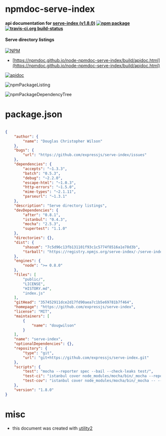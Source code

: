 # npmdoc-serve-index

#### api documentation for  [serve-index (v1.8.0)](https://github.com/expressjs/serve-index)  [![npm package](https://img.shields.io/npm/v/npmdoc-serve-index.svg?style=flat-square)](https://www.npmjs.org/package/npmdoc-serve-index) [![travis-ci.org build-status](https://api.travis-ci.org/npmdoc/node-npmdoc-serve-index.svg)](https://travis-ci.org/npmdoc/node-npmdoc-serve-index)

#### Serve directory listings

[![NPM](https://nodei.co/npm/serve-index.png?downloads=true&downloadRank=true&stars=true)](https://www.npmjs.com/package/serve-index)

- [https://npmdoc.github.io/node-npmdoc-serve-index/build/apidoc.html](https://npmdoc.github.io/node-npmdoc-serve-index/build/apidoc.html)

[![apidoc](https://npmdoc.github.io/node-npmdoc-serve-index/build/screenCapture.buildCi.browser.%252Ftmp%252Fbuild%252Fapidoc.html.png)](https://npmdoc.github.io/node-npmdoc-serve-index/build/apidoc.html)

![npmPackageListing](https://npmdoc.github.io/node-npmdoc-serve-index/build/screenCapture.npmPackageListing.svg)

![npmPackageDependencyTree](https://npmdoc.github.io/node-npmdoc-serve-index/build/screenCapture.npmPackageDependencyTree.svg)



# package.json

```json

{
    "author": {
        "name": "Douglas Christopher Wilson"
    },
    "bugs": {
        "url": "https://github.com/expressjs/serve-index/issues"
    },
    "dependencies": {
        "accepts": "~1.3.3",
        "batch": "0.5.3",
        "debug": "~2.2.0",
        "escape-html": "~1.0.3",
        "http-errors": "~1.5.0",
        "mime-types": "~2.1.11",
        "parseurl": "~1.3.1"
    },
    "description": "Serve directory listings",
    "devDependencies": {
        "after": "0.8.1",
        "istanbul": "0.4.3",
        "mocha": "2.5.3",
        "supertest": "1.1.0"
    },
    "directories": {},
    "dist": {
        "shasum": "7c5d96c13fb131101f93c1c5774f8516a1e78d3b",
        "tarball": "https://registry.npmjs.org/serve-index/-/serve-index-1.8.0.tgz"
    },
    "engines": {
        "node": ">= 0.8.0"
    },
    "files": [
        "public/",
        "LICENSE",
        "HISTORY.md",
        "index.js"
    ],
    "gitHead": "357452911dce2d17fd90aea7c1b5e69781b7f464",
    "homepage": "https://github.com/expressjs/serve-index",
    "license": "MIT",
    "maintainers": [
        {
            "name": "dougwilson"
        }
    ],
    "name": "serve-index",
    "optionalDependencies": {},
    "repository": {
        "type": "git",
        "url": "git+https://github.com/expressjs/serve-index.git"
    },
    "scripts": {
        "test": "mocha --reporter spec --bail --check-leaks test/",
        "test-ci": "istanbul cover node_modules/mocha/bin/_mocha --report lcovonly -- --reporter spec --check-leaks test/",
        "test-cov": "istanbul cover node_modules/mocha/bin/_mocha -- --reporter dot --check-leaks test/"
    },
    "version": "1.8.0"
}
```



# misc
- this document was created with [utility2](https://github.com/kaizhu256/node-utility2)
